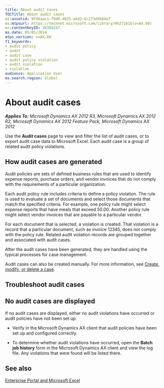 ```yaml
---
title: About audit cases
TOCTitle: About audit cases
ms:assetid: 9fd6aac1-f9d9-4025-a4d2-6c273d5684a7
ms:mtpsurl: https://technet.microsoft.com/library/Hh271615(v=AX.60)
ms:contentKeyID: 36384247
ms.date: 05/01/2014
mtps_version: v=AX.60
f1_keywords:
- audit policy
- audit
- audit case
- audit policy violation
- audit violation
- violation
audience: Application User
ms.search.region: Global
---
```


# About audit cases 


_**Applies To:** Microsoft Dynamics AX 2012 R3, Microsoft Dynamics AX 2012 R2, Microsoft Dynamics AX 2012 Feature Pack, Microsoft Dynamics AX 2012_

Use the **Audit cases** page to view and filter the list of audit cases, or to export audit case data to Microsoft Excel. Each audit case is a group of related audit policy violations.

## How audit cases are generated

Audit policies are sets of defined business rules that are used to identify expense reports, purchase orders, and vendor invoices that do not comply with the requirements of a particular organization.

Each audit policy rule includes criteria to define a policy violation. The rule is used to evaluate a set of documents and select those documents that match the specified criteria. For example, one policy rule might select expense reports that have meals that exceed 50.00. Another policy rule might select vendor invoices that are payable to a particular vendor.

For each document that is selected, a violation is created. That violation is a record that a particular document, such as invoice 12345, does not comply with the policy rule. Related audit violation records are grouped together and associated with audit cases.

After the audit cases have been generated, they are handled using the typical processes for case management.

Audit cases can also be created manually. For more information, see [Create, modify, or delete a case](create-modify-or-delete-a-case.md).

## Troubleshoot audit cases

## No audit cases are displayed

If no audit cases are displayed, either no audit violations have occurred or audit policies have not been set up.

  - Verify in the Microsoft Dynamics AX client that audit policies have been set up and configured correctly.

  - To determine whether audit violations have occurred, open the **Batch job history** form in the Microsoft Dynamics AX client and view the log file. Any violations that were found will be listed there.

## See also

[Enterprise Portal and Microsoft Excel](enterprise-portal-and-microsoft-excel.md)

  


